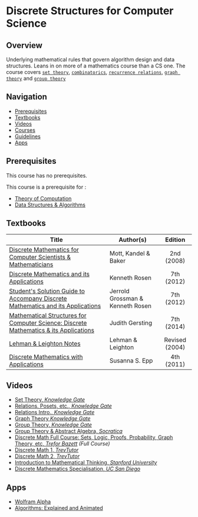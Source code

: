 # Discrete Structures for Computer Science

## Overview

Underlying mathematical rules that govern algorithm design and data structures. Leans in on more of a mathematics course than a CS one. The course covers [`set theory`](https://brilliant.org/wiki/set-theory/), [`combinatorics`](https://brilliant.org/wiki/combinatorics/), [`recurrence relations`](https://brilliant.org/wiki/recurrence-relations/), [`graph theory`](https://brilliant.org/wiki/graph-theory/) and [`group theory`](https://brilliant.org/wiki/group-theory-introduction/)

## Navigation

*   [Prerequisites](#prerequisites)
*   [Textbooks](#textbooks)
*   [Videos](#videos)
*   [Courses](#courses)
*   [Guidelines](#Guidelines)
*   [Apps](#apps)

## Prerequisites

This course has no prerequisites.

This course is a prerequisite for : 

*   [Theory of Computation](../CSF351)
*   [Data Structures & Algorithms](../CSF211)

## Textbooks

| Title | Author(s) | Edition |
| -------------|-------------|:-----:|
| [Discrete Mathematics for Computer Scientists & Mathematicians](https://drive.google.com/open?id=1wxJ2zh-3XQ2bqFL_cZcA_Cnxt39ulyNM) | Mott, Kandel & Baker| 2nd (2008) |
| [Discrete Mathematics and its Applications](https://drive.google.com/open?id=14Hfrd7Ogz7UjI_xFS1ENdMaJQH7STmLb) | Kenneth Rosen | 7th (2012) |
| [Student's Solution Guide to Accompany Discrete Mathematics and its Applications](https://drive.google.com/open?id=1Y9bDZVoljQCjPt_egUKnqtHi-2mtTY5x) | Jerrold Grossman & Kenneth Rosen | 7th (2012) |
| [Mathematical Structures for Computer Science: Discrete Mathematics & its Applications](https://drive.google.com/open?id=14pZnQh0iN7ATQqFdpkTNBd-etwoNzdOY)| Judith Gersting | 7th (2014) |
| [Lehman & Leighton Notes](https://drive.google.com/open?id=1r2ajkPY1x6EWp_k38yxH_8MPGvQOUocO)| Lehman & Leighton | Revised (2004) |
| [Discrete Mathematics with Applications](https://drive.google.com/open?id=1r2ajkPY1x6EWp_k38yxH_8MPGvQOUocO)| Susanna S. Epp | 4th (2011) |


## Videos

*   [Set Theory, *Knowledge Gate*](https://www.youtube.com/playlist?list=PLmXKhU9FNesTSqP8hWDncxpCj8a4uzmu7)
*   [Relations, Posets, etc., *Knowledge Gate*](https://www.youtube.com/playlist?list=PLmXKhU9FNesTpQNP_OpXN7WaPwGx7NWsq)
*   [Relations Intro., *Knowledge Gate* ](https://www.youtube.com/playlist?list=PLmXKhU9FNesQSH0J7qjWJ1TFS49o-EVFC)
*   [Graph Theory *Knowledge Gate*](https://www.youtube.com/playlist?list=PLmXKhU9FNesS7GpOddHDX3ZCl86_cwcIn)
*   [Group Theory, *Knowledge Gate*](https://www.youtube.com/watch?v=7ifHq5J58cE&list=PLmXKhU9FNesQrSgLxm6zx3XxH_M_8n3LA)
*   [Group Theory & Abstract Algebra, *Socratica*](https://www.youtube.com/watch?v=IP7nW_hKB7I&list=PLi01XoE8jYoi3SgnnGorR_XOW3IcK-TP6)
*   [Discrete Math Full Course: Sets, Logic, Proofs, Probability, Graph Theory, etc, *Trefor Bazett*](https://www.youtube.com/playlist?list=PLHXZ9OQGMqxersk8fUxiUMSIx0DBqsKZS) *(Full Course)*
*   [Discrete Math 1, *TrevTutor*](https://www.youtube.com/watch?v=tyDKR4FG3Yw&list=PLDDGPdw7e6Ag1EIznZ-m-qXu4XX3A0cIz)
*   [Discrete Math 2, *TrevTutor*](https://www.youtube.com/watch?v=DBugSTeX1zw&list=PLDDGPdw7e6Aj0amDsYInT_8p6xTSTGEi2)
*   [Introduction to Mathematical Thinking, *Stanford University*](https://www.coursera.org/learn/mathematical-thinking)
*   [Discrete Mathematics Specialisation, *UC San Diego*](https://www.coursera.org/specializations/discrete-mathematics)

## Apps

*   [Wolfram Alpha](https://www.wolframalpha.com/)
*   [Algorithms: Explained and Animated](http://algorithm.wiki/en/app/)
